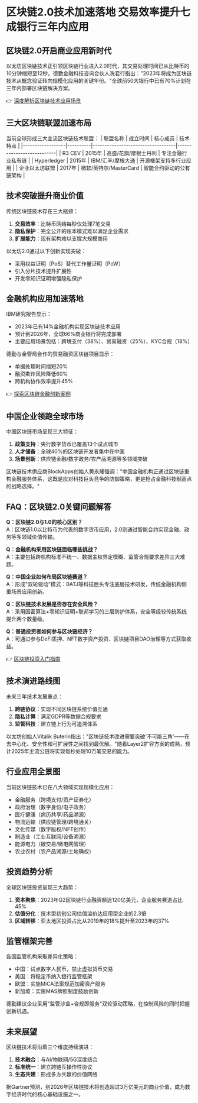 # 区块链2.0技术加速落地 交易效率提升七成银行三年内应用

## 区块链2.0开启商业应用新时代
以太坊区块链技术正引领区块链行业进入2.0时代，其交易处理时间已从比特币的10分钟缩短至12秒。德勤金融科技咨询合伙人冼君行指出："2023年将成为区块链技术从概念验证转向规模化应用的关键年份。"全球前50大银行中已有70%计划在三年内部署区块链解决方案。

👉 [深度解析区块链技术应用场景](https://bit.ly/okx_welcome)

## 三大区块链联盟加速布局
当前全球形成三大主流区块链技术联盟：
| 联盟名称         | 成立时间 | 核心成员                          | 技术特点                  |
|------------------|----------|-----------------------------------|---------------------------|
| R3 CEV           | 2015年   | 高盛/花旗/摩根士丹利              | 专注金融行业私有链        |
| Hyperledger      | 2015年   | IBM/汇丰/摩根大通                 | 开源框架支持多行业应用    |
| 企业以太坊联盟   | 2017年   | 微软/英特尔/MasterCard            | 智能合约驱动的公有链架构  |

## 技术突破提升商业价值
传统区块链技术存在三大瓶颈：
1. **交易效率**：比特币网络每秒仅处理7笔交易
2. **隐私保护**：完全公开的账本模式难以满足企业需求
3. **扩展能力**：现有架构难以支撑大规模商用

以太坊2.0通过以下创新实现突破：
- 采用权益证明（PoS）替代工作量证明（PoW）
- 引入分片技术提升扩展性
- 开发零知识证明增强隐私保护

## 金融机构应用加速落地
IBM研究报告显示：
- 2023年已有14%金融机构实现区块链技术应用
- 预计到2026年，全球66%商业银行将完成部署
- 主要应用场景包括：跨境支付（38%）、贸易融资（25%）、KYC合规（18%）

德勤与金管局合作的贸易融资区块链项目显示：
- 单据处理时间缩短20%
- 融资欺诈风险降低60%
- 跨机构协作效率提升45%

👉 [探索区块链金融创新案例](https://bit.ly/okx_welcome)

## 中国企业领跑全球市场
中国区块链市场呈现三大特征：
1. **政策支持**：央行数字货币已覆盖13个试点城市
2. **人才储备**：全球40%的区块链开发者集中在中国
3. **场景创新**：供应链金融/数字政务/农产品溯源等多领域突破

区块链技术供应商BlockApps创始人黄永耀强调："中国金融机构正通过区块链重构金融服务体系，这既是应对科技巨头竞争的防御策略，更是抢占金融科技制高点的战略选择。"

## FAQ：区块链2.0关键问题解答
**Q：区块链2.0与1.0的核心区别？**  
A：区块链1.0以比特币为代表的数字货币应用，2.0则通过智能合约实现金融、政务等多领域价值传输。

**Q：金融机构采用区块链面临哪些挑战？**  
A：主要包括跨机构标准不统一、数据主权界定模糊、监管合规要求差异三大难题。

**Q：中国企业如何布局区块链赛道？**  
A：形成"双轮驱动"模式：BATJ等科技巨头专注底层技术研发，传统金融机构侧重场景应用创新。

**Q：区块链技术发展是否存在安全风险？**  
A：采用国密算法+零知识证明+联邦学习的三层防护体系，安全等级较传统系统提升两个数量级。

**Q：普通投资者如何参与区块链经济？**  
A：可通过参与DeFi质押、NFT数字资产投资、区块链项目DAO治理等方式获取收益。

👉 [区块链投资入门指南](https://bit.ly/okx_welcome)

## 技术演进路线图
未来三年技术发展重点：
1. **跨链协议**：实现不同区块链系统价值互通
2. **隐私计算**：满足GDPR等数据合规要求
3. **监管科技**：建立链上行为可追溯体系

以太坊创始人Vitalik Buterin指出："区块链技术改进需要突破'不可能三角'——在去中心化、安全性和可扩展性之间找到最优解。"随着Layer2扩容方案的成熟，预计2025年主流公链将实现每秒处理10万笔交易的能力。

## 行业应用全景图
当前区块链技术已在八大领域实现规模化应用：
- 金融服务（跨境支付/资产证券化）
- 政府治理（数字身份/电子政务）
- 医疗健康（病历共享/药品溯源）
- 物流运输（供应链管理/跨境通关）
- 文化传媒（数字版权/NFT创作）
- 制造业（工业互联网/设备溯源）
- 能源电力（碳交易/微电网管理）
- 农业农村（农产品溯源/土地确权）

## 投资趋势分析
全球区块链投资呈现三大趋势：
1. **资本聚焦**：2023年Q2区块链行业融资额达120亿美元，企业服务赛道占比45%
2. **估值分化**：技术型初创公司估值溢价达应用型企业的2.3倍
3. **区域转移**：亚太地区投资占比从2019年的18%提升至2023年的37%

## 监管框架完善
各国监管机构采取差异化策略：
- 中国：试点数字人民币，禁止虚拟货币交易
- 美国：将稳定币纳入银行监管框架
- 欧盟：实施MiCA法案规范加密资产服务
- 新加坡：实施MAS牌照制度鼓励创新

德勤建议企业采用"监管沙盒+合规即服务"双轮驱动策略，在控制风险的同时把握创新机遇。

## 未来展望
区块链技术将沿着三个维度持续演进：
1. **技术融合**：与AI/物联网/5G深度结合
2. **标准统一**：建立跨链互操作性协议
3. **生态共建**：形成多方共赢的价值网络

据Gartner预测，到2026年区块链技术将创造超过3万亿美元的商业价值，成为数字经济时代的核心基础设施之一。
